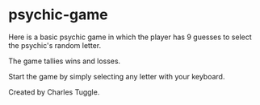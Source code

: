 # psychic-game
Here is a basic psychic game in which the player has 9 guesses to select the psychic's random letter. 

The game tallies wins and losses.

Start the game by simply selecting any letter with your keyboard. 

Created by Charles Tuggle. 
